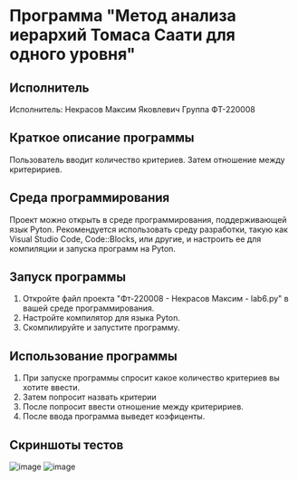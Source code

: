 # Программа "Метод анализа иерархий Томаса Саати для одного уровня"

## Исполнитель
Исполнитель: Некрасов Максим Яковлевич
Группа ФТ-220008

## Краткое описание программы
Пользователь вводит количество критериев. Затем отношение между критеририев. 

## Среда программирования
Проект можно открыть в среде программирования, поддерживающей язык Pyton. Рекомендуется использовать среду разработки, такую как Visual Studio Code, Code::Blocks, или другие, и настроить ее для компиляции и запуска программ на Pyton.

## Запуск программы
1. Откройте файл проекта "Фт-220008 - Некрасов Максим  - lab6.py" в вашей среде программирования.
2. Настройте компилятор для языка Pyton.
3. Скомпилируйте и запустите программу.

## Использование программы
1. При запуске программы спросит какое количество критериев вы хотите ввести.
2. Затем попросит назвать критерии
3. После попросит ввести отношение между критеририев.
4. После ввода программа выведет коэфиценты.

## Скриншоты тестов
![image](https://github.com/IamMaxN/LabWork6/assets/146973595/9d8b5189-36c0-4e2c-a619-2d2507e575ab)
![image](https://github.com/IamMaxN/LabWork6/assets/146973595/922eef10-720c-4ed3-bf96-c288eb516f85)


